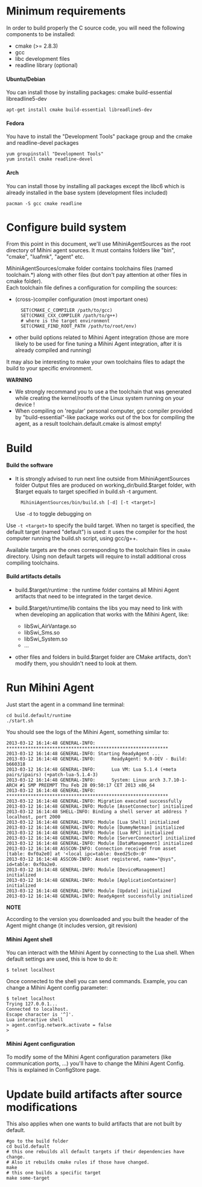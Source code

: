 Minimum requirements
====================

In order to build properly the C source code, you will need the
following components to be installed:

* cmake (\>= 2.8.3)
* gcc
* libc development files
* readline library (optional)

#### Ubuntu/Debian
You can install those by installing packages: cmake
build-essential libreadline5-dev

    apt-get install cmake build-essential libreadline5-dev

#### Fedora 
You have to install the "Development Tools" package
group and the cmake and readline-devel packages

    yum groupinstall "Development Tools"
    yum install cmake readline-devel

#### Arch
You can install those by installing all packages except the libc6 which is already installed
in the base system (development files included)

    pacman -S gcc cmake readline

Configure build system
======================

From this point in this document, we'll use MihiniAgentSources as the
root directory of Mihini agent sources. It must contains folders like
"bin", "cmake", "luafmk", "agent" etc.

MihiniAgentSources/cmake folder contains toolchains files (named
toolchain.\*) along with other files (but don't pay attention at other
files in cmake folder).\
 Each toolchain file defines a configuration for compiling the sources:

- (cross-)compiler configuration (most important ones)

        SET(CMAKE_C_COMPILER /path/to/gcc)
        SET(CMAKE_CXX_COMPILER /path/to/g++)
        # where is the target environment
        SET(CMAKE_FIND_ROOT_PATH /path/to/root/env)

- other build options related to Mihini Agent integration (those are more likely to be used for fine tuning a Mihini Agent integration, after it is already compiled and running)

It may also be interesting to make your own toolchains files to adapt
the build to your specific environment.

**WARNING**

- We strongly recommand you to use a the toolchain that was generated
  while creating the kernel/rootfs of the Linux system running on your
  device !
- When compiling on 'regular' personal computer, gcc compiler provided
  by "build-essential"-like package works out of the box for compiling
  the agent, as a result toolchain.default.cmake is almost empty!

Build
=====
    
#### Build the software

- It is strongly advised to run next line outside from MihiniAgentSources folder
  Output files are produced on working\_dir/build.$target folder, with
  $target equals to target specified in build.sh -t argument.

        MihiniAgentSources/bin/build.sh [-d] [-t <target>]

  Use `-d` to toggle debugging on

Use `-t <target>` to specify the build target. When no target is
specified, the default target (named "default") is used: it uses the
compiler for the host computer running the build.sh script, using
gcc/g++.

Available targets are the ones corresponding to the toolchain files in
`cmake` directory. Using non default targets will require to install
additional cross compiling toolchains.

#### Build artifacts details

- build.$target/runtime : the runtime folder contains all Mihini Agent artifacts that need to be integrated in the target device.
- build.$target/runtime/lib contains the libs you may need to link
  with when developing an application that works with the Mihini Agent, like:
   - libSwi\_AirVantage.so
   - libSwi\_Sms.so
   - libSwi\_System.so
   - ...

- other files and folders in build.$target folder are CMake artifacts,
  don't modify them, you shouldn't need to look at them.

Run Mihini Agent
==============

Just start the agent in a command line terminal:

    cd build.default/runtime
    ./start.sh

You should see the logs of the Mihini Agent, something similar to:

    2013-03-12 16:14:48 GENERAL-INFO: ************************************************************
    2013-03-12 16:14:48 GENERAL-INFO: Starting ReadyAgent ...
    2013-03-12 16:14:48 GENERAL-INFO:      ReadyAgent: 9.0-DEV - Build: b660318
    2013-03-12 16:14:48 GENERAL-INFO:      Lua VM: Lua 5.1.4 (+meta pairs/ipairs) (+patch-lua-5.1.4-3)
    2013-03-12 16:14:48 GENERAL-INFO:      System: Linux arch 3.7.10-1-ARCH #1 SMP PREEMPT Thu Feb 28 09:50:17 CET 2013 x86_64
    2013-03-12 16:14:48 GENERAL-INFO: ************************************************************
    2013-03-12 16:14:48 GENERAL-INFO: Migration executed successfully
    2013-03-12 16:14:48 GENERAL-INFO: Module [AssetConnector] initialized
    2013-03-12 16:14:48 SHELL-INFO: Binding a shell server at address ?localhost, port 2000
    2013-03-12 16:14:48 GENERAL-INFO: Module [Lua Shell] initialized
    2013-03-12 16:14:48 GENERAL-INFO: Module [DummyNetman] initialized
    2013-03-12 16:14:48 GENERAL-INFO: Module [Lua RPC] initialized
    2013-03-12 16:14:48 GENERAL-INFO: Module [ServerConnector] initialized
    2013-03-12 16:14:48 GENERAL-INFO: Module [DataManagement] initialized
    2013-03-12 16:14:48 ASSCON-INFO: Connection received from asset [table: 0xf0a2e0] at '<local ipc=table: 0xed25c0>:0'
    2013-03-12 16:14:48 ASSCON-INFO: Asset registered, name="@sys", id=table: 0xf0a2e0.
    2013-03-12 16:14:48 GENERAL-INFO: Module [DeviceManagement] initialized
    2013-03-12 16:14:48 GENERAL-INFO: Module [ApplicationContainer] initialized
    2013-03-12 16:14:48 GENERAL-INFO: Module [Update] initialized
    2013-03-12 16:14:48 GENERAL-INFO: ReadyAgent successfully initialized

**NOTE**

According to the version you downloaded and you built the header of the Agent might change (it includes version, git revision)

#### Mihini Agent shell

You can interact with the Mihini Agent by connecting to the Lua shell.
 When default settings are used, this is how to do it:

    $ telnet localhost

Once connected to the shell you can send commands.
Example, you can change a Mihini Agent config parameter:

    $ telnet localhost
    Trying 127.0.0.1...
    Connected to localhost.
    Escape character is '^]'.
    Lua interactive shell
    > agent.config.network.activate = false
    >

#### Mihini Agent configuration

To modify some of the Mihini Agent configuration parameters (like
communication ports, ...) you'll have to change the Mihini Agent Config.\
 This is explained in ConfigStore page.

Update build artifacts after source modifications
======================================================

This also applies when one wants to build artifacts that are not built
by default.

    #go to the build folder
    cd build.default
    # this one rebuilds all default targets if their dependencies have change.
    # Also it rebuilds cmake rules if those have changed.
    make
    # this one builds a specific target
    make some-target
